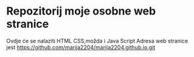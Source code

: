 # Repozitorij moje osobne web stranice

Ovdje će se nalaziti HTML CSS,možda i Java Script
Adresa web stranice jest https://github.com/marija2204/marija2204.github.io.git